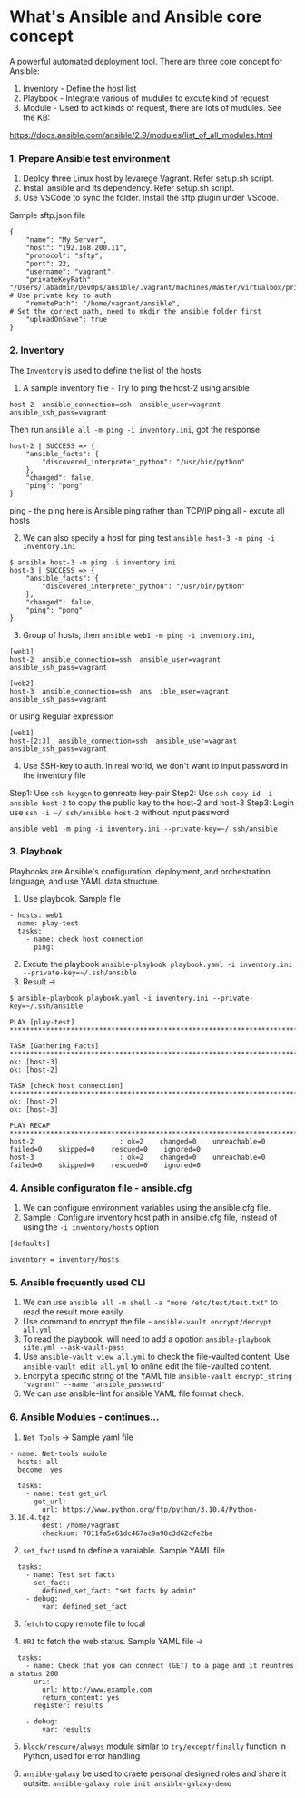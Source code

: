 # What's Ansible and Ansible core concept

A powerful automated deployment tool. There are three core concept for Ansible:

1. Inventory - Define the host list
2. Playbook - Integrate various of mudules to excute kind of request
3. Module - Used to act kinds of request, there are lots of mudules. See the KB:

https://docs.ansible.com/ansible/2.9/modules/list_of_all_modules.html


### 1. Prepare Ansible test environment

1. Deploy three Linux host by levarege Vagrant. Refer setup.sh script.
2. Install ansible and its dependency. Refer setup.sh script. 
2. Use VSCode to sync the folder. Install the sftp plugin under VScode. 

Sample sftp.json file

```
{
    "name": "My Server",
    "host": "192.168.200.11",
    "protocol": "sftp",
    "port": 22,
    "username": "vagrant",
    "privateKeyPath": "/Users/labadmin/DevOps/ansible/.vagrant/machines/master/virtualbox/private_key",     # Use private key to auth
    "remotePath": "/home/vagrant/ansible",                                                                  # Set the correct path, need to mkdir the ansible folder first
    "uploadOnSave": true
}

```


### 2. Inventory 

The `Inventory` is used to define the list of the hosts

1. A sample inventory file - Try to ping the host-2 using ansible

```
host-2  ansible_connection=ssh  ansible_user=vagrant    ansible_ssh_pass=vagrant
```
Then run `ansible all -m ping -i inventory.ini`, got the response:

```
host-2 | SUCCESS => {
    "ansible_facts": {
        "discovered_interpreter_python": "/usr/bin/python"
    },
    "changed": false,
    "ping": "pong"
}
```

ping - the ping here is Ansible ping rather than TCP/IP ping
all - excute all hosts 

2. We can also specify a host for ping test `ansible host-3 -m ping -i inventory.ini`

```
$ ansible host-3 -m ping -i inventory.ini
host-3 | SUCCESS => {
    "ansible_facts": {
        "discovered_interpreter_python": "/usr/bin/python"
    },
    "changed": false,
    "ping": "pong"
}
```

3. Group of hosts, then `ansible web1 -m ping -i inventory.ini`, 

```
[web1]
host-2  ansible_connection=ssh  ansible_user=vagrant    ansible_ssh_pass=vagrant

[web2]
host-3  ansible_connection=ssh  ans  ible_user=vagrant    ansible_ssh_pass=vagrant
```
or using Regular expression

```
[web1]
host-[2:3]  ansible_connection=ssh  ansible_user=vagrant    ansible_ssh_pass=vagrant
```

4. Use SSH-key to auth. In real world, we don't want to input password in the inventory file

Step1: Use `ssh-keygen` to genreate key-pair
Step2: Use `ssh-copy-id -i ansible host-2` to copy the public key to the host-2 and host-3
Step3: Login use `ssh -i ~/.ssh/ansible host-2` without input password

```
ansible web1 -m ping -i inventory.ini --private-key=~/.ssh/ansible
```


### 3. Playbook

Playbooks are Ansible's configuration, deployment, and orchestration language, and use YAML data structure. 

1. Use playbook. Sample file 

```
- hosts: web1
  name: play-test
  tasks:
    - name: check host connection
      ping: 
```

2. Excute the playbook `ansible-playbook playbook.yaml -i inventory.ini --private-key=~/.ssh/ansible`
3. Result ->

```
$ ansible-playbook playbook.yaml -i inventory.ini --private-key=~/.ssh/ansible

PLAY [play-test] *****************************************************************************************************************************************************************************

TASK [Gathering Facts] ***********************************************************************************************************************************************************************
ok: [host-3]
ok: [host-2]

TASK [check host connection] *****************************************************************************************************************************************************************
ok: [host-2]
ok: [host-3]

PLAY RECAP ***********************************************************************************************************************************************************************************
host-2                     : ok=2    changed=0    unreachable=0    failed=0    skipped=0    rescued=0    ignored=0
host-3                     : ok=2    changed=0    unreachable=0    failed=0    skipped=0    rescued=0    ignored=0
```


### 4. Ansible configuraton file - ansible.cfg

1. We can configure environment variables using the ansible.cfg file. 
2. Sample : Configure inventory host path in ansible.cfg file, instead of using the `-i inventory/hosts` option

```
[defaults]

inventory = inventory/hosts
```


### 5. Ansible frequently used CLI

1. We can use `ansible all -m shell -a "more /etc/test/test.txt"` to read the result more easily. 
2. Use command to encrypt the file - `ansible-vault encrypt/decrypt all.yml`
3. To read the playbook, will need to add a opotion `ansible-playbook site.yml --ask-vault-pass`
4. Use `ansible-vault view all.yml` to check the file-vaulted content; Use `ansible-vault edit all.yml` to online edit the file-vaulted content.
5. Encrpyt a specific string of the YAML file `ansible-vault encrypt_string "vagrant" --name "ansible_password"`
6. We can use ansible-lint for ansible YAML file format check. 



### 6. Ansible Modules - continues...

1. `Net Tools` -> Sample yaml file

```
- name: Net-tools mudole
  hosts: all       
  become: yes                     
  
  tasks:
    - name: test get_url
      get_url:
        url: https://www.python.org/ftp/python/3.10.4/Python-3.10.4.tgz
        dest: /home/vagrant
        checksum: 7011fa5e61dc467ac9a98c3d62cfe2be
```

2. `set_fact` used to define a varaiable. Sample YAML file

```
  tasks:
    - name: Test set facts
      set_fact:
        defined_set_fact: "set facts by admin"
    - debug: 
        var: defined_set_fact
```

3. `fetch` to copy remote file to local

4. `URI` to fetch the web status. Sample YAML file ->

```
  tasks:
    - name: Check that you can connect (GET) to a page and it reuntres a status 200
      uri:
        url: http://www.example.com
        return_content: yes
      register: results

    - debug:
        var: results
```

5. `block/rescure/always` module simlar to `try/except/finally` function in Python, used for error handling

6. `ansible-galaxy` be used to craete personal designed roles and share it outsite. `ansible-galaxy role init ansible-galaxy-demo`